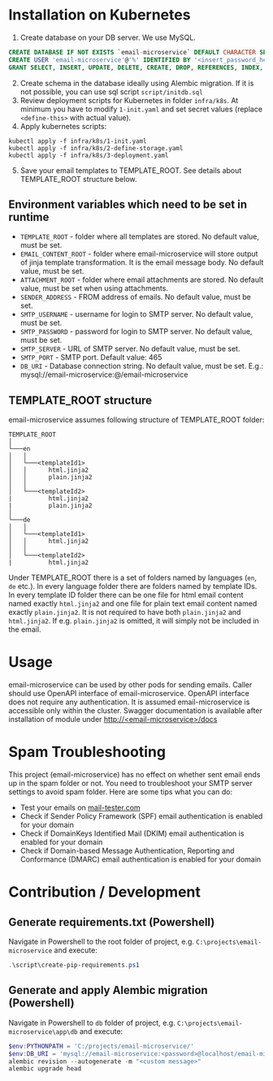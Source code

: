 # Installation on Kubernetes
1. Create database on your DB server. We use MySQL.
```sql
CREATE DATABASE IF NOT EXISTS `email-microservice` DEFAULT CHARACTER SET utf8mb4 COLLATE utf8mb4_unicode_ci;
CREATE USER 'email-microservice'@'%' IDENTIFIED BY '<insert_password_here>';
GRANT SELECT, INSERT, UPDATE, DELETE, CREATE, DROP, REFERENCES, INDEX, ALTER, LOCK TABLES ON `email-microservice`.* TO 'email-microservice'@'%';
```
2. Create schema in the database ideally using Alembic migration. If it is not possible, you can use sql script `script/initdb.sql`
3. Review deployment scripts for Kubernetes in folder `infra/k8s`. At minimum you have to modify `1-init.yaml` and set secret values (replace `<define-this>` with actual value).
4. Apply kubernetes scripts:
```
kubectl apply -f infra/k8s/1-init.yaml
kubectl apply -f infra/k8s/2-define-storage.yaml
kubectl apply -f infra/k8s/3-deployment.yaml
```
5. Save your email templates to TEMPLATE_ROOT. See details about TEMPLATE_ROOT structure below.

## Environment variables which need to be set in runtime
* `TEMPLATE_ROOT` - folder where all templates are stored. No default value, must be set.
* `EMAIL_CONTENT_ROOT` - folder where email-microservice will store output of jinja template transformation. It is the email message body. No default value, must be set.
* `ATTACHMENT_ROOT` - folder where email attachments are stored. No default value, must be set when using attachments.
* `SENDER_ADDRESS` - FROM address of emails. No default value, must be set.
* `SMTP_USERNAME` - username for login to SMTP server. No default value, must be set.
* `SMTP_PASSWORD` - password for login to SMTP server. No default value, must be set.
* `SMTP_SERVER` - URL of SMTP server. No default value, must be set.
* `SMTP_PORT` - SMTP port. Default value: 465
* `DB_URI` - Database connection string. No default value, must be set. E.g.: mysql://email-microservice:<password>@<db-server>/email-microservice

## TEMPLATE_ROOT structure
email-microservice assumes following structure of TEMPLATE_ROOT folder:

```
TEMPLATE_ROOT
│
└───en
│   │
│   └───<templateId1>
│   │      html.jinja2
│   │      plain.jinja2
│   │  
│   └───<templateId2>
|          html.jinja2
|          plain.jinja2
│
└───de
│   │
│   └───<templateId1>
│   │      html.jinja2
│   │  
│   └───<templateId2>
|          html.jinja2
```
Under TEMPLATE_ROOT there is a set of folders named by languages (`en`, `de` etc.). In every language folder there are folders named by template IDs. In every template ID folder there can be one file for html email content named exactly `html.jinja2` and one file for plain text email content named exactly `plain.jinja2`. It is not required to have both `plain.jinja2` and `html.jinja2`. If e.g. `plain.jinja2` is omitted, it will simply not be included in the email.

# Usage
email-microservice can be used by other pods for sending emails. Caller should use OpenAPI interface of email-microservice. OpenAPI interface does not require any authentication. It is assumed email-microservice is accessible only within the cluster. Swagger documentation is available after installation of module under [http://\<email-microservice\>/docs](http://email-microservice/docs)

# Spam Troubleshooting
This project (email-microservice) has no effect on whether sent email ends up in the spam folder or not. You need to troubleshoot your SMTP server settings to avoid spam folder. Here are some tips what you can do:
* Test your emails on [mail-tester.com](https://www.mail-tester.com/)
* Check if Sender Policy Framework (SPF) email authentication is enabled for your domain
* Check if DomainKeys Identified Mail (DKIM) email authentication is enabled for your domain
* Check if Domain-based Message Authentication, Reporting and Conformance (DMARC) email authentication is enabled for your domain

# Contribution / Development
## Generate requirements.txt (Powershell)
Navigate in Powershell to the root folder of project, e.g. `C:\projects\email-microservice` and execute:
```Powershell
.\script\create-pip-requirements.ps1
```

## Generate and apply Alembic migration (Powershell)
Navigate in Powershell to `db` folder of project, e.g. `C:\projects\email-microservice\app\db` and execute:
```Powershell
$env:PYTHONPATH = 'C:/projects/email-microservice/'
$env:DB_URI = 'mysql://email-microservice:<password>@localhost/email-microservice'
alembic revision --autogenerate -m "<custom message>"
alembic upgrade head
```
